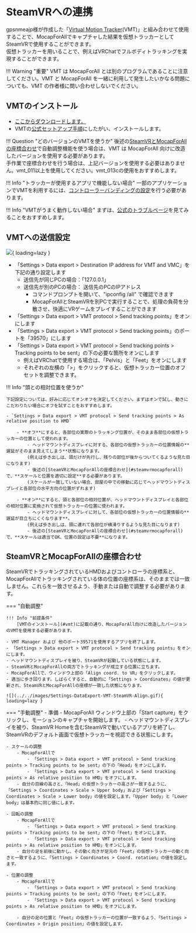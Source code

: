 # SteamVRへの連携

gpsnmeajp様が作成した「[Virtual Motion Tracker](https://gpsnmeajp.github.io/VirtualMotionTrackerDocument/)(VMT)」と組み合わせて使用することで、MocapForAllでキャプチャした結果を仮想トラッカーとしてSteamVRで使用することができます。  
仮想トラッカーを用いることで、例えばVRChatでフルボディトラッキングを実現することができます。 

!!! Warning "重要"
    VMT は MocapForAll とは別のプログラムであることに注意してください。VMT と MocapForAll を一緒に利用して発生したいかなる問題についても、VMT の作者様に問い合わせしないでください。

## VMTのインストール

- [ここからダウンロードします。](https://github.com/KenjiAsaba/VirtualMotionTracker/releases)
- VMTの[公式セットアップ手順](https://gpsnmeajp.github.io/VirtualMotionTrackerDocument/setup/)にしたがい、インストールします。

!!! Question "どのバージョンのVMTを使うか"
    後述の[SteamVRとMocapForAllの座標合わせ](#steamvrmocapforall)で自動調整機能を使う場合は、VMT は MocapForAll 向けに改造したバージョンを使用する必要があります。  
    手作業で座標合わせを行う場合は、上記バージョンを使用する必要はありません。vmt_011以上を使用してください。vmt_013cの使用をおすすめします。

!!! Info "トラッカーが使用するアプリで機能しない場合"
    一部のアプリケーションでVMTを利用するには、[コントローラーバンディングの設定](https://gpsnmeajp.github.io/VirtualMotionTrackerDocument/advanced/#how-to-set-the-controller-bainding)を行う必要があります。

!!! Info "VMTがうまく動作しない場合"
    まずは、[公式のトラブルページ](https://gpsnmeajp.github.io/VirtualMotionTrackerDocument/trouble/)を見てみることをおすすめします。

## VMTへの送信設定

![](../../images/Settings-DataExport-VMT-SteamVR.png){ loading=lazy }

- 「Settings > Data export > Destination IP address for VMT and VMC」を下記の通り設定します
    - 送信先が同じPCの場合：「127.0.0.1」
    - 送信先が別のPCの場合： 送信先のPCのIPアドレス
        - コマンドプロンプトを開いて、"ipconfig /all" で確認できます
        - MocapForAllとSteamVRを別PCで実行することで、処理の負荷を分散させ、快適にVRゲームをプレイすることができます
- 「Settings > Data export > VMT protocol > Send tracking points」をオンにします
- 「Settings > Data export > VMT protocol > Send tracking points」のポートを「39570」にします
- 「Settings > Data export > VMT protocol > Send tracking points > Tracking points to be sent」の下の必要な箇所をオンにします
    - 例えばVRChatで使用する場合は、「Pelvis」と「Feet」をオンにします
    - それぞれの左横の「>」をクリックすると、仮想トラッカー位置のオフセットを調整できます。

!!! Info "頭との相対位置を使うか"

    下記設定については、好みに応じてオンオフを決定してください。まずはオンで試し、動きにこだわりたい場合にオフを試すことをおすすめします。

    - `Settings > Data export > VMT protocol > Send tracking points > As relative position to HMD`

        - **オフ**にすると、各部位の実際のトラッキング位置が、そのまま各部位の仮想トラッカーの位置として使われます。
            - ヘッドマウントディスプレイに対する、各部位の仮想トラッカーの位置情報の**遅延がそのまま見えてしまう**状態になります。  
            (例えば歩き出しは、頭だけが先行し、残りの部位が後からついてくるような見た目になります)
            - 後述の[SteamVRとMocapForAllの座標合わせ](#steamvrmocapforall)で、**スケールと位置を適切に設定**する必要があります。
            (スケールが一致していない場合、部屋の中での移動に応じてヘッドマウントディスプレイと各部位の水平方向の位置がずれます)

        - **オン**にすると、頭と各部位の相対位置が、ヘッドマウントディスプレイと各部位の相対位置に変換されて仮想トラッカーの位置に使われます。
            - ヘッドマウントディスプレイに対して、各部位の仮想トラッカーの位置情報の**遅延が目立ちにくくなります**。  
            (例えば歩き出しは、頭に連れて各部位が横滑りするような見た目になります)
            - 後述の[SteamVRとMocapForAllの座標合わせ](#steamvrmocapforall)で、**スケールは適当でOK、位置の設定は不要**になります。

## SteamVRとMocapForAllの座標合わせ

SteamVRでトラッキングされているHMDおよびコントローラの座標系と、MocapForAllでトラッキングされている体の位置の座標系は、そのままでは一致しません。これらを一致させるよう、手動または自動で調整する必要があります。

=== "自動調整"
    
    !!! Info "前提条件"
        [VMTのインストール](#vmt)に記載の通り、MocapForAll向けに改造したバージョンのVMTを使用する必要があります。  

    - VMT Manager および 他のポート39571を使用するアプリを終了します。
    - 「Settings > Data export > VMT protocol > Send tracking points」をオンにします。
    - ヘッドマウントディスプレイを被り、SteamVRが起動している状態にします。
    - SteamVRとMocapForAllの両方でトラッキングが成立する位置に立ちます。
    - MocapForAllで、ウィンドウ上部の「Align coord. to VR」をクリックします。
    - 適当に歩き回ります。しばらくすると、自動的に「Settings > Coordinates」の値が更新され、SteamVRとMocapForAllの座標が一致した状態になります。

    ![](../../images/Settings-DataExport-VMT-SteamVR-Align.gif){ loading=lazy }  

=== "手動調整"
    - 準備
        - MocapForAll ウィンドウ上部の「Start capture」をクリックし、モーションのキャプチャを開始します。
        - ヘッドマウントディスプレイを被り、SteamVR Homeを含むSteamVRで動いているアプリを終了し、SteamVRのデフォルト画面で仮想トラッカーを視認できる状態にします。

    - スケールの調整
        - MocapForAllで
            - 「Settings > Data export > VMT protocol > Send tracking points > Tracking points to be sent」の下の「Head」をオンにします。
            - 「Settings > Data export > VMT protocol > Send tracking points > As relative position to HMD」をオフにします。
        - 自分の目線の高さと、「Head」の仮想トラッカーの高さが一致するように、「Settings > Coordinates > Scale > Upper body」および「Settings > Coordinates > Scale > Lower body」の値を設定します。「Upper body」と「Lower body」は基本的に同じ値にします。
    
    - 回転の調整
        - MocapForAllで
            - 「Settings > Data export > VMT protocol > Send tracking points > Tracking points to be sent」の下の「Feet」をオンにします。
            - 「Settings > Data export > VMT protocol > Send tracking points > As relative position to HMD」をオンにします。
        - 自分の足を前後に動かし、その動く向きが足元の「Feet」の仮想トラッカーの動く向きと一致するように、「Settings > Coordinates > Coord. rotation」の値を設定します。
    
    - 位置の調整
        - MocapForAllで
            - 「Settings > Data export > VMT protocol > Send tracking points > Tracking points to be sent」の下の「Feet」をオンにします。
            - 「Settings > Data export > VMT protocol > Send tracking points > As relative position to HMD」をオフにします。

        - 自分の足の位置と「Feet」の仮想トラッカーの位置が一致するよう、「Settings > Coordinates > Origin position」の値を設定します。